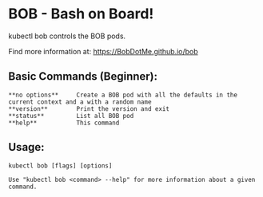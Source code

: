 # BOB - Bash on Board!

kubectl bob controls the BOB pods.

Find more information at: https://BobDotMe.github.io/bob

## Basic Commands (Beginner):

    **no options**     Create a BOB pod with all the defaults in the current context and a with a random name
    **version**        Print the version and exit
    **status**         List all BOB pod
    **help**           This command

## Usage:
 

    kubectl bob [flags] [options]
        
    Use "kubectl bob <command> --help" for more information about a given command.



<!--stackedit_data:
eyJoaXN0b3J5IjpbLTE4Mjc5MjcyMDJdfQ==
-->